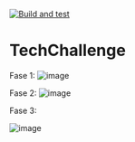 [![Build and test](https://github.com/tiagoalmeidadarosa/TechChallenge_Fase01/actions/workflows/build-and-test.yml/badge.svg)](https://github.com/tiagoalmeidadarosa/TechChallenge_Fase01/actions/workflows/build-and-test.yml)

# TechChallenge

Fase 1:
![image](https://github.com/tiagoalmeidadarosa/TechChallenge_Fase01/assets/20598266/a8abb381-8717-49bf-93d5-60f6697a4529)

Fase 2:
![image](https://github.com/tiagoalmeidadarosa/TechChallenge_Fase01/assets/20598266/adbe80ba-8837-4fcd-b92a-7b09d2483d97)

Fase 3:

![image](https://github.com/user-attachments/assets/aef55a0a-79a4-4f3f-b487-6b6e470b3201)
